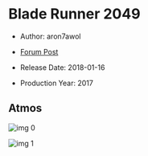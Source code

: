 # Blade Runner 2049

* Author: aron7awol

* [Forum Post](https://www.avsforum.com/threads/bass-eq-for-filtered-movies.2995212/post-56737562)

* Release Date: 2018-01-16
* Production Year: 2017

## Atmos

![img 0](https://i.imgur.com/7021ZCp.jpg)

![img 1](https://i.imgur.com/oVZ7zhH.jpg)

